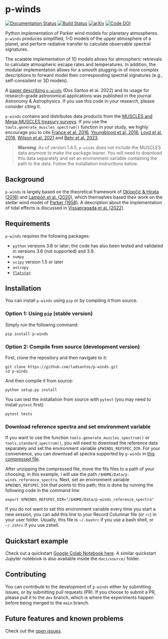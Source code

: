 # p-winds

[![Documentation Status](https://readthedocs.org/projects/p-winds/badge/?version=latest)](https://p-winds.readthedocs.io/en/latest/?badge=latest) [![Build Status](https://travis-ci.com/ladsantos/p-winds.svg?branch=main)](https://travis-ci.com/github/ladsantos/p-winds)  [![arXiv](https://img.shields.io/badge/arXiv-2111.11370-b31b1b.svg)](https://arxiv.org/abs/2111.11370)
 [![Code DOI](https://zenodo.org/badge/DOI/10.5281/zenodo.4551621.svg)](https://doi.org/10.5281/zenodo.4551621)

Python implementation of Parker wind models for planetary atmospheres. `p-winds` produces simplified, 1-D models of the upper atmosphere of a planet, and perform radiative transfer to calculate observable spectral signatures. 

The scalable implementation of 1D models allows for atmospheric retrievals to calculate atmospheric escape rates and temperatures. In addition, the modular implementation allows for a smooth plugging-in of more complex descriptions to forward model their corresponding spectral signatures (e.g., self-consistent or 3D models).

A [paper describing `p-winds`](https://ui.adsabs.harvard.edu/abs/2022A%26A...659A..62D/abstract) (Dos Santos et al. 2022) and its usage for research-grade astronomical applications was published in the journal Astronomy & Astrophysics. If you use this code in your research, please consider citing it.

`p-winds` contains and distributes data products from the [MUSCLES and Mega-MUSCLES treasury surveys](https://archive.stsci.edu/prepds/muscles/). If you use the `tools.generate_muscles_spectrum()` function in your study, we highly encourage you to cite [France et al. 2016](http://adsabs.harvard.edu/abs/2016ApJ...820...89F), [Youngblood et al. 2016](http://adsabs.harvard.edu/abs/2016arXiv160401032Y), [Loyd et al. 2016](http://adsabs.harvard.edu/abs/2016arXiv160404776P), [Wilson et al. 2021](https://ui.adsabs.harvard.edu/abs/2021ApJ...911...18W/abstract) and [Behr et al. 2023](https://ui.adsabs.harvard.edu/abs/2023AJ....166...35B/abstract). 

> **Warning**: As of version 1.4.5, `p-winds` does not include the MUSCLES data anymore to make the package leaner. You will need to download this data separately and set an environment variable containing the path to the data. Follow the installation instructions below.

Background
----------
`p-winds` is largely based on the theoretical framework of [Oklopčić & Hirata (2018)](https://ui.adsabs.harvard.edu/abs/2018ApJ...855L..11O/abstract) and [Lampón et al. (2020)](https://ui.adsabs.harvard.edu/abs/2020A%26A...636A..13L/abstract), which themselves based their work on the stellar wind model of [Parker (1958)](https://ui.adsabs.harvard.edu/abs/1958ApJ...128..664P/abstract). A description about the implementation of tidal effects is discussed in [Vissapragada et al. (2022)](https://ui.adsabs.harvard.edu/abs/2022AJ....164..234V/abstract).

Requirements
------------

`p-winds` requires the following packages:

* `python` versions 3.8 or later; the code has also been tested and validated in versions 3.6 (not supported) and 3.9.
* `numpy`
* `scipy` version 1.5 or later
* `astropy`
* [`flatstar`](https://github.com/ladsantos/flatstar)

Installation
------------

You can install `p-winds` using `pip` or by compiling it from source.

### Option 1: Using `pip` (stable version)

Simply run the following command:
```angular2html
pip install p-winds
```

### Option 2: Compile from source (development version)

First, clone the repository and then navigate to it:
```angular2html
git clone https://github.com/ladsantos/p-winds.git
cd p-winds
```

And then compile it from source:
```angular2html
python setup.py install
```

You can test the installation from source with ``pytest`` (you may need to
install ``pytest`` first):
```angular2html
pytest tests
```

### Download reference spectra and set environment variable

If you want to use the function `tools.generate_muscles_spectrum()` or `tools.standard_spectrum()`, you will need to download the reference data separately and set the environment variable `$PWINDS_REFSPEC_DIR`. For your convenience, you can download all spectra supported by `p-winds` in [this compressed file](https://stsci.box.com/s/0sz1grsc9jo0z7we4htos0fr4gcs13ks).

After unzipping the compressed file, move the fits files to a path of your choosing; in this example, I will use the path `/$HOME/Data/p-winds_reference_spectra`. Next, set an environment variable `$PWINDS_REFSPEC_DIR` that points to this path; this is done by running the following code in the command line:

```angular2html
export $PWINDS_REFSPEC_DIR="/$HOME/Data/p-winds_reference_spectra"
```

If you do not want to set this environment variable every time you start a new session, you can add this line to your Record Columnar file (or `rc`) in your user folder. Usually, this file is `~/.bashrc` if you use a bash shell, or `~/.zshrc` if you use zshell. 

Quickstart example
------------------
Check out a quickstart [Google Colab Notebook here](https://colab.research.google.com/drive/1mTh6_YEgCRl6DAKqnmRp2XMOW8CTCvm7?usp=sharing). A similar quickstart Jupyter notebook is also available inside the `docs/source/` folder.

Contributing
------------
You can contribute to the development of ``p-winds`` either by submitting issues, or by submitting pull requests (PR). If you choose to submit a PR, please pull it to the ``dev`` branch, which is where the experiments happen before being merged to the ``main`` branch.

Future features and known problems
--------
Check out the [open issues](https://github.com/ladsantos/p-winds/issues).